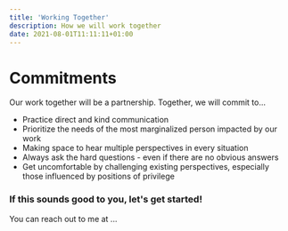 ```yaml
---
title: 'Working Together'
description: How we will work together
date: 2021-08-01T11:11:11+01:00
---
```

<!-- Need to add beth's edits -->

# Commitments
Our work together will be a partnership. Together, we will commit to…

- Practice direct and kind communication
- Prioritize the needs of the most marginalized person impacted by our work
- Making space to hear multiple perspectives in every situation
- Always ask the hard questions - even if there are no obvious answers
- Get uncomfortable by challenging existing perspectives, especially those influenced by positions of privilege

### If this sounds good to you, let's get started!

You can reach out to me at ...